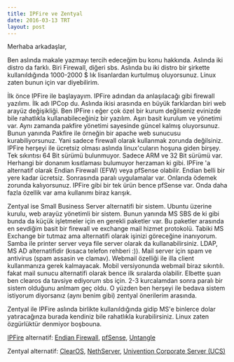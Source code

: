 ```yaml
---
title: IPFire ve Zentyal
date: 2016-03-13 TRT
layout: post
---
```


Merhaba arkadaşlar,

Ben aslında makale yazmayı tercih edeceğim bu konu hakkında. Aslında iki distro da farklı. Biri Firewall, diğeri sbs. Aslında bu iki distro bir şirkette kullanıldığında 1000-2000 $ lık lisanlardan kurtulmuş oluyorsunuz. Linux zaten bunun için var diyebilirim.

İlk önce IPFire ile başlayayım. IPFire adından da anlaşılacağı gibi firewall yazılımı. İlk adı IPCop du. Aslında ikisi arasında en büyük farklardan biri web arayüz değişikliği. Ben IPFire ı eğer çok özel bir kurum değilseniz evinizde bile rahatlıkla kullanabileceğiniz bir yazılım. Aşırı basit kurulum ve yönetimi var. Aynı zamanda pakfire yönetimi sayesinde güncel kalmış oluyorsunuz. Bunun yanında Pakfire ile örneğin bir apache web sunucusu kurabiliyorsunuz. Yani sadece firewall olarak kullanmak zorunda değilsiniz. IPFire herşeyi ile ücretsiz olması aslında linux'cuların hoşuna giden birşey. Tek sıkıntısı 64 Bit sürümü bulunmuyor. Sadece ARM ve 32 Bit sürümü var. Herhangi bir donanım kısıtlaması bulumuyor herzaman ki gibi. IPFire 'a alternatif olarak Endian Firewall (EFW) veya pfSense olabilir. Endian belli bir yere kadar ücretsiz. Sonrasında paralı uygulamalar var. Onlarıda ödemek zorunda kalıyorsunuz. IPFire gibi bir tek ürün bence pfSense var. Onda daha fazla özellik var ama kullanımı biraz karışık.

Zentyal ise Small Business Server alternatifi bir sistem. Ubuntu üzerine kurulu, web arayüz yönetimli bir sistem. Bunun yanında MS SBS de ki gibi bunda da küçük işletmeler için en gerekli paketler var. Bu paketler arasında en sevdiğim basit bir firewall ve exchange mail hizmet protokolü. Tabiki MS Exchange bir tutmaz ama alternatifi olarak işinizi göreceğine inanıyorum. Samba ile printer server veya file server olarak da kullanabilirsiniz. LDAP, MS AD alternatifidir (kısaca telefon rehberi :)). Mail server için spam ve antivirus (spam assasin ve clamav). Webmail özelliği ile illa client kullanmanıza gerek kalmayacak. Mobil versiyonunda webmail biraz sıkıntılı. fakat mail sunucu alternatifi olarak bence ilk sıralarda olabilir. Elbette şuan ben clearos da tavsiye ediyorum sbs için. 2-3 kurcalamdan sonra paralı bir sistem olduğunu anlmam geç oldu. O yüzden ben herşeyi ile bedava sistem istiyorum diyorsanız (aynı benim gibi) zentyal önerilerim arasında.

Zentyal ile IPFire aslında birlikte kullanıldığında gidip MS'e binlerce dolar yatıracağınza burada kendiniz bile rahatlıkla kurabilirsiniz. Linux zaten özgürlüktür denmiyor boşbouna.

[IPFire](http://www.ipfire.org) alternatif: [Endian Firewall](http://www.endian.com), [pfSense](http://www.pfsense.org), [Untangle](http://www.untangle.com)

Zentyal alternatif: [ClearOS](http://www.clearos.com), [NethServer](http://www.nethserver.org), [Univention Corporate Server (UCS)](http://www.univention.com/products/ucs/)
